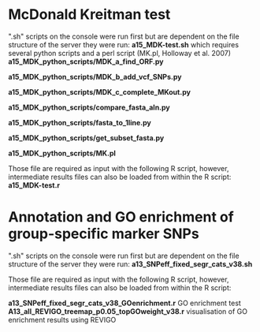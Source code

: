 

# McDonald Kreitman test

".sh" scripts on the console were run first but are dependent on the file structure of the server they were run:
**a15_MDK-test.sh** 
which requires several python scripts and a perl script (MK.pl, Holloway et al. 2007)
**a15_MDK_python_scripts/MDK_a_find_ORF.py**

**a15_MDK_python_scripts/MDK_b_add_vcf_SNPs.py**

**a15_MDK_python_scripts/MDK_c_complete_MKout.py**

**a15_MDK_python_scripts/compare_fasta_aln.py**

**a15_MDK_python_scripts/fasta_to_1line.py**

**a15_MDK_python_scripts/get_subset_fasta.py**

**a15_MDK_python_scripts/MK.pl**

Those file are required as input with the following R script, however, intermediate results files can also be loaded from within the R script:
**a15_MDK-test.r**  



# Annotation and GO enrichment of group-specific marker SNPs

".sh" scripts on the console were run first but are dependent on the file structure of the server they were run:
**a13_SNPeff_fixed_segr_cats_v38.sh**

Those file are required as input with the following R script, however, intermediate results files can also be loaded from within the R script:

**a13_SNPeff_fixed_segr_cats_v38_GOenrichment.r**  GO enrichment test
**A13_all_REVIGO_treemap_p0.05_topGOweight_v38.r** visualisation of GO enrichment results using REVIGO

